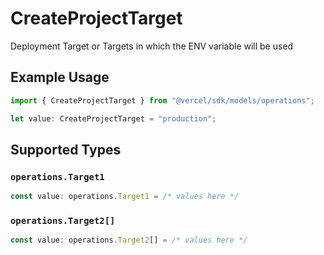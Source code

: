 # CreateProjectTarget

Deployment Target or Targets in which the ENV variable will be used

## Example Usage

```typescript
import { CreateProjectTarget } from "@vercel/sdk/models/operations";

let value: CreateProjectTarget = "production";
```

## Supported Types

### `operations.Target1`

```typescript
const value: operations.Target1 = /* values here */
```

### `operations.Target2[]`

```typescript
const value: operations.Target2[] = /* values here */
```

